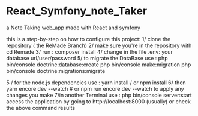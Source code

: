 # React_Symfony_note_Taker
a Note Taking web_app made with React and symfony

this is a step-by-step on how to configure this project:
1/ clone the repository ( the ReMade Branch)
2/ make sure you're in the repository with cd Remade
3/ run : composer install
4/ change in the file .env:
        your database url/user/password
5/ to migrate the DataBase use : 
        php bin/console doctrine:database:create
        php bin/console make:migration
        php bin/console doctrine:migrations:migrate

5 / for the node.js dependencies use : yarn install / or npm install
6/ then yarn encore dev --watch  # or npm run encore dev --watch to apply any changes you make
7/in another Terminal use : php bin/console server:start
access the application by going to http://localhost:8000 (usually) or check the above command results
